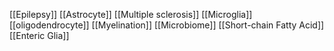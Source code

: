 [[Epilepsy]]
[[Astrocyte]]
[[Multiple sclerosis]]
[[Microglia]]
[[oligodendrocyte]]
[[Myelination]]
[[Microbiome]]
[[Short-chain Fatty Acid]]
[[Enteric Glia]]
